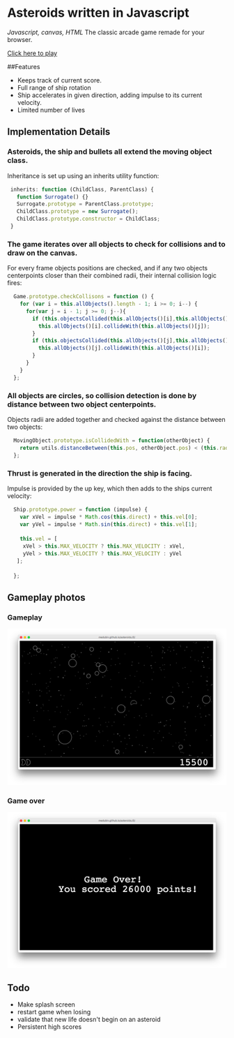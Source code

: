 # Asteroids written in Javascript
*Javascript, canvas, HTML*
The classic arcade game remade for your browser.

[Click here to play](http://medubin.github.io/asteroidsJS/)

##Features
- Keeps track of current score.
- Full range of ship rotation
- Ship accelerates in given direction, adding impulse to its current velocity.
- Limited number of lives

## Implementation Details

### Asteroids, the ship and bullets all extend the moving object class.
Inheritance is set up using an inherits utility function:
```javascript
 inherits: function (ChildClass, ParentClass) {
   function Surrogate() {}
   Surrogate.prototype = ParentClass.prototype;
   ChildClass.prototype = new Surrogate();
   ChildClass.prototype.constructor = ChildClass;
 }
```
### The game iterates over all objects to check for collisions and to draw on the canvas.
For every frame objects positions are checked, and if any two objects centerpoints closer than their combined radii, their internal collision logic fires:
```javascript
  Game.prototype.checkCollisons = function () {
    for (var i = this.allObjects().length - 1; i >= 0; i--) {
      for(var j = i - 1; j >= 0; j--){
        if (this.objectsCollided(this.allObjects()[i],this.allObjects()[j])) {
          this.allObjects()[i].collideWith(this.allObjects()[j]);
        }
        if (this.objectsCollided(this.allObjects()[j],this.allObjects()[i])){
          this.allObjects()[j].collideWith(this.allObjects()[i]);
        }
      }
    }
  };
```

### All objects are circles, so collision detection is done by distance between two object centerpoints.
Objects radii are added together and checked against the distance between two objects:
```javascript
  MovingObject.prototype.isCollidedWith = function(otherObject) {
    return utils.distanceBetween(this.pos, otherObject.pos) < (this.radius + otherObject.radius);
  };
```
### Thrust is generated in the direction the ship is facing.
  Impulse is provided by the up key, which then adds to the ships current velocity:
```javascript
  Ship.prototype.power = function (impulse) {
    var xVel = impulse * Math.cos(this.direct) + this.vel[0];
    var yVel = impulse * Math.sin(this.direct) + this.vel[1];

    this.vel = [
     xVel > this.MAX_VELOCITY ? this.MAX_VELOCITY : xVel,
     yVel > this.MAX_VELOCITY ? this.MAX_VELOCITY : yVel
   ];

  };
```

## Gameplay photos

### Gameplay
  ![Gameplay](/Screenshots/gameplay.png)

### Game over
  ![Game Over](/Screenshots/gameover.png)


## Todo
- Make splash screen
- restart game when losing
- validate that new life doesn't begin on an asteroid
- Persistent high scores
